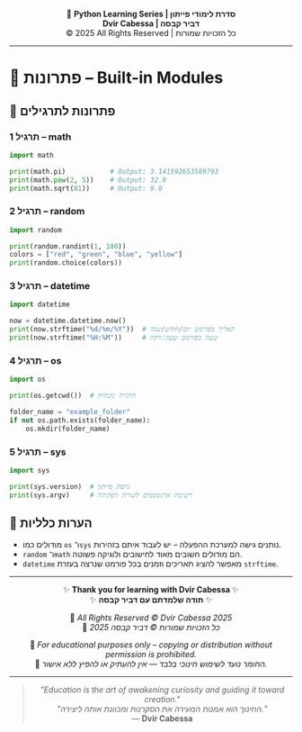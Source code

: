 <!-- DC_HEADER_START -->
<div align="center">

🐍 **Python Learning Series | סדרת לימודי פייתון**  
**Dvir Cabessa | דביר קבסה**  
© 2025 All Rights Reserved | כל הזכויות שמורות

</div>

---
<!-- DC_HEADER_END -->

# 📘 פתרונות – Built-in Modules

## 🧪 פתרונות לתרגילים

### תרגיל 1 – math
```python
import math

print(math.pi)           # Output: 3.141592653589793
print(math.pow(2, 5))    # Output: 32.0
print(math.sqrt(81))     # Output: 9.0
```

### תרגיל 2 – random
```python
import random

print(random.randint(1, 100))
colors = ["red", "green", "blue", "yellow"]
print(random.choice(colors))
```

### תרגיל 3 – datetime
```python
import datetime

now = datetime.datetime.now()
print(now.strftime("%d/%m/%Y"))  # תאריך בפורמט יום/חודש/שנה
print(now.strftime("%H:%M"))     # שעה בפורמט שעה:דקה
```

### תרגיל 4 – os
```python
import os

print(os.getcwd())  # תיקייה נוכחית

folder_name = "example_folder"
if not os.path.exists(folder_name):
    os.mkdir(folder_name)
```

### תרגיל 5 – sys
```python
import sys

print(sys.version)  # גרסת פייתון
print(sys.argv)     # רשימת ארגומנטים לשורת הפקודה
```

## 💬 הערות כלליות

* מודולים כמו `os` ו־`sys` נותנים גישה למערכת ההפעלה – יש לעבוד איתם בזהירות.
* `random` ו־`math` הם מודולים חשובים מאוד לחישובים ולוגיקה פשוטה.
* `datetime` מאפשר להציג תאריכים וזמנים בכל פורמט שנרצה בעזרת `strftime`.

<!-- DC_FOOTER_START -->
---

<div align="center">

✨ **Thank you for learning with Dvir Cabessa** ✨  
✨ **תודה שלמדתם עם דביר קבסה** ✨  

📘 *All Rights Reserved © Dvir Cabessa 2025*  
📘 *כל הזכויות שמורות © דביר קבסה 2025*  

🔗 *For educational purposes only – copying or distribution without permission is prohibited.*  
🔗 *החומר נועד לשימוש חינוכי בלבד — אין להעתיק או להפיץ ללא אישור.*

---

> _"Education is the art of awakening curiosity and guiding it toward creation."_  
> _"החינוך הוא אמנות המעירה את הסקרנות ומכוונת אותה ליצירה."_  
> — **Dvir Cabessa**

</div>
<!-- DC_FOOTER_END -->

